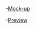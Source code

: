 -[Mock-up](https://www.figma.com/file/CTS3ONnCJLnmcJlQ3gXbYm/Career-App-vesto?node-id=1%3A33)

-[Preview]()
